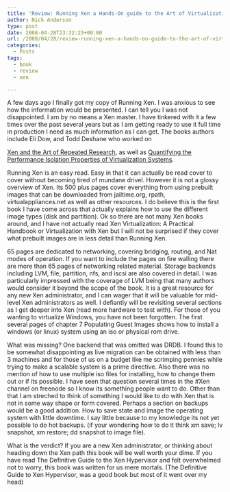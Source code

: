 ```yaml
---
title: 'Review: Running Xen a Hands-On guide to the Art of Virtualization'
author: Nick Anderson
type: post
date: 2008-04-28T23:32:23+00:00
url: /2008/04/28/review-running-xen-a-hands-on-guide-to-the-art-of-virtualization/
categories:
  - Posts
tags:
  - book
  - review
  - xen

---
```

A few days ago I finally got my copy of Running Xen. I was anxious to see how the information would be presented. I can tell you I was not disappointed. <!--more--> I am by no means a Xen master. I have tinkered with it a few times over the past several years but as I am getting ready to use it full time in production I need as much information as I can get. The books authors include Eli Dow, and Todd Deshane who worked on 

[Xen and the Art of Repeated Research][1], as well as [Quantifying the Performance Isolation Properties of Virtualization Systems][2].

Running Xen is an easy read. Easy in that it can actually be read cover to cover without becoming tired of mundane drivel. However it is not a glossy overview of Xen. Its 500 plus pages cover everything from using prebuilt images that can be downloaded from jailtime.org, rpath, virtualappliances.net as well as other resources. I do believe this is the first book I have come across that actually explains how to use the different image types (disk and partition). Ok so there are not many Xen books around, and I have not actually read Xen Virtualization: A Practical Handbook or Virtualization with Xen but I will not be surprised if they cover what prebuilt images are in less detail than Running Xen.

65 pages are dedicated to networking, covering bridging, routing, and Nat modes of operation. If you want to include the pages on fire walling there are more than 65 pages of networking related material. Storage backends including LVM, file, partition, nfs, and iscsi are also covered in detail. I was particularly impressed with the coverage of LVM being that many authors would consider it beyond the scope of the book. It is a great resource for any new Xen administrator, and I can wager that it will be valuable for mid-level Xen administrators as well. I defiantly will be revisiting several sections as I get deeper into Xen (read more hardware to test with). For those of you wanting to virtualize Windows, you have not been forgotten. The first several pages of chapter 7 Populating Guest Images shows how to install a windows (or linux) system using an iso or physical rom drive.

What was missing? One backend that was omitted was DRDB. I found this to be somewhat disappointing as live migration can be obtained with less than 3 machines and for those of us on a budget like me scrimping pennies while trying to make a scalable system is a prime directive. Also there was no mention of how to use multiple iso files for installing, how to change them out or if its possible. I have seen that question several times in the #Xen channel on freenode so I know its something people want to do. Other than that I am streched to think of something I would like to do with Xen that is not in some way shape or form covered. Perhaps a section on backups would be a good addition. How to save state and image the operating system with little downtime. I say little because to my knowledge its not yet possible to do hot backups. (if your wondering how to do it think xm save; lv snapshot, xm restore; dd snapshot to image file).

What is the verdict? If you are a new Xen administrator, or thinking about heading down the Xen path this book will be well worth your dime. If you have read The Definitive Guide to the Xen Hypervisor and felt overwhelmed not to worry, this book was written for us mere mortals. (The Definitive Guide to Xen Hypervisor, was a good book but most of it went over my head)

<!--adsense-->

 [1]: http://www.usenix.org/events/usenix04/tech/freenix/full_papers/clark/clark.pdf
 [2]: http://www.usenix.org/events/expcs07/papers/6-matthews.pdf